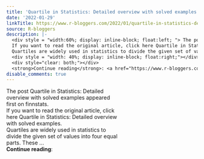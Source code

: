 ```yaml
---
title: 'Quartile in Statistics: Detailed overview with solved examples'
date: '2022-01-29'
linkTitle: https://www.r-bloggers.com/2022/01/quartile-in-statistics-detailed-overview-with-solved-examples/
source: R-bloggers
description: |-
  <div style = "width:60%; display: inline-block; float:left; "> The post Quartile in Statistics: Detailed overview with solved examples appeared first on finnstats.<br />
  If you want to read the original article, click here Quartile in Statistics: Detailed overview with solved examples.<br />
  Quartiles are widely used in statistics to divide the given set of values into four equal parts. These ...</div>
  <div style = "width: 40%; display: inline-block; float:right;"></div>
  <div style="clear: both;"></div>
  <strong>Continue reading</strong>: <a href="https://www.r-bloggers.com/2022/01/quartile-in-stat ...
disable_comments: true
---
```

<div style = "width:60%; display: inline-block; float:left; "> The post Quartile in Statistics: Detailed overview with solved examples appeared first on finnstats.<br />
If you want to read the original article, click here Quartile in Statistics: Detailed overview with solved examples.<br />
Quartiles are widely used in statistics to divide the given set of values into four equal parts. These ...</div>
<div style = "width: 40%; display: inline-block; float:right;"></div>
<div style="clear: both;"></div>
<strong>Continue reading</strong>: <a href="https://www.r-bloggers.com/2022/01/quartile-in-stat ...